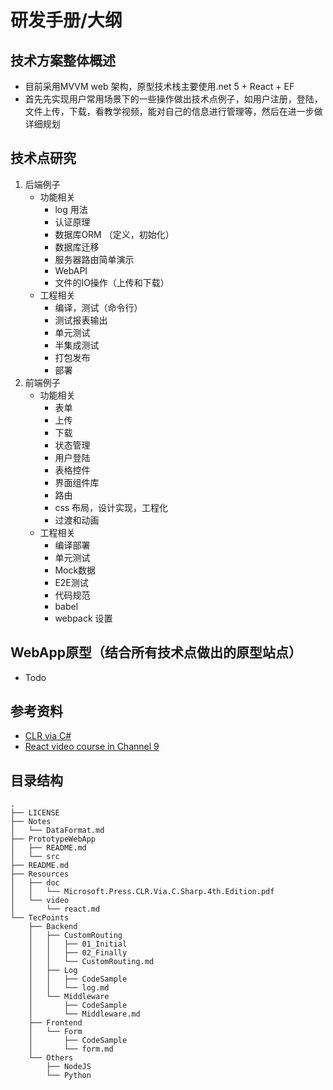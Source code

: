 # 研发手册/大纲

## 技术方案整体概述 
- 目前采用MVVM web 架构，原型技术栈主要使用.net 5 + React + EF 
- 首先先实现用户常用场景下的一些操作做出技术点例子，如用户注册，登陆，文件上传，下载，看教学视频，能对自己的信息进行管理等，然后在进一步做详细规划

## 技术点研究
1. 后端例子
    - 功能相关
        - log 用法
        - 认证原理
        - 数据库ORM （定义，初始化）
        - 数据库迁移
        - 服务器路由简单演示
        - WebAPI
        - 文件的IO操作（上传和下载）
    - 工程相关
        - 编译，测试（命令行）
        - 测试报表输出
        - 单元测试
        - 半集成测试
        - 打包发布
        - 部署
2. 前端例子
    - 功能相关
        - 表单
	    - 上传
	    - 下载
        - 状态管理
		- 用户登陆
		- 表格控件
		- 界面组件库
		- 路由
		- css 布局，设计实现，工程化
		- 过渡和动画
    - 工程相关
        - 编译部署
        - 单元测试
        - Mock数据
        - E2E测试
        - 代码规范
        - babel 
        - webpack 设置

## WebApp原型（结合所有技术点做出的原型站点）
- Todo 

## 参考资料
- [CLR via C#](Resources/C#/doc/Microsoft.Press.CLR.Via.C.Sharp.4th.Edition.pdf)
- [React video course in Channel 9](Resources/video/react.md)

## 目录结构
```
.
├── LICENSE
├── Notes
│   └── DataFormat.md
├── PrototypeWebApp
│   ├── README.md
│   └── src
├── README.md
├── Resources
│   ├── doc
│   │   └── Microsoft.Press.CLR.Via.C.Sharp.4th.Edition.pdf
│   └── video
│       └── react.md
└── TecPoints
    ├── Backend
    │   ├── CustomRouting
    │   │   ├── 01_Initial
    │   │   ├── 02_Finally
    │   │   └── CustomRouting.md
    │   ├── Log
    │   │   ├── CodeSample
    │   │   └── log.md
    │   └── Middleware
    │       ├── CodeSample
    │       └── Middleware.md
    ├── Frontend
    │   └── Form
    │       ├── CodeSample
    │       └── form.md
    └── Others
        ├── NodeJS
        └── Python
```

